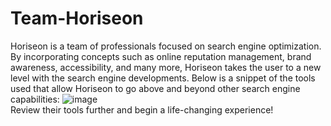 # Team-Horiseon

Horiseon is a team of professionals focused on search engine optimization. By incorporating concepts such as online reputation management, brand awareness, accessibility, and many more, Horiseon takes the user to a new level with the search engine developments. Below is a snippet of the tools used that allow Horiseon to go above and beyond other search engine capabilities:
![image](https://user-images.githubusercontent.com/67798512/106368444-514abd80-62fe-11eb-9f83-fee06a931b14.png)
<br>
Review their tools further and begin a life-changing experience!
